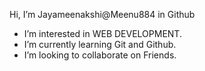 Hi, I’m Jayameenakshi@Meenu884 in Github
- I’m interested in WEB DEVELOPMENT.
- I’m currently learning Git and Github.
- I’m looking to collaborate on Friends.


<!---
Meenu884/Meenu884 is a ✨ special ✨ repository because its `README.md` (this file) appears on your GitHub profile.
You can click the Preview link to take a look at your changes.
--->
